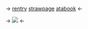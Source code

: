 


-> [rentry](https://rentry.org/actofgratitude)       [strawpage](https://syndicate.straw.page/)       [atabook](https://actofgratitude.atabook.org/?page=1) <-

-> ![](https://files.catbox.moe/8hbasn.png) <-
